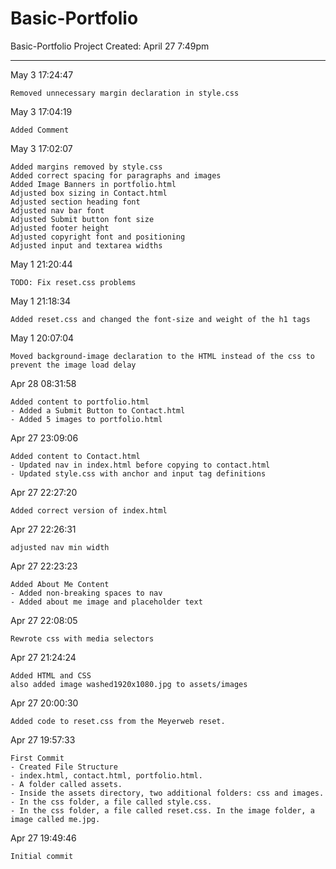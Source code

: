 # Basic-Portfolio
Basic-Portfolio Project Created: April 27 7:49pm
<hr>
May 3 17:24:47

    Removed unnecessary margin declaration in style.css

May 3 17:04:19  

    Added Comment

May 3 17:02:07  

    Added margins removed by style.css
    Added correct spacing for paragraphs and images
    Added Image Banners in portfolio.html
    Adjusted box sizing in Contact.html
    Adjusted section heading font
    Adjusted nav bar font
    Adjusted Submit button font size
    Adjusted footer height
    Adjusted copyright font and positioning
    Adjusted input and textarea widths

May 1 21:20:44  

    TODO: Fix reset.css problems

May 1 21:18:34  

    Added reset.css and changed the font-size and weight of the h1 tags

May 1 20:07:04  

    Moved background-image declaration to the HTML instead of the css to prevent the image load delay

Apr 28 08:31:58  

    Added content to portfolio.html
    - Added a Submit Button to Contact.html
    - Added 5 images to portfolio.html

Apr 27 23:09:06  

    Added content to Contact.html
    - Updated nav in index.html before copying to contact.html
    - Updated style.css with anchor and input tag definitions

Apr 27 22:27:20  

    Added correct version of index.html

Apr 27 22:26:31  

    adjusted nav min width

Apr 27 22:23:23  

    Added About Me Content
    - Added non-breaking spaces to nav
    - Added about me image and placeholder text

Apr 27 22:08:05  

    Rewrote css with media selectors

Apr 27 21:24:24  

    Added HTML and CSS
    also added image washed1920x1080.jpg to assets/images

Apr 27 20:00:30  

    Added code to reset.css from the Meyerweb reset.

Apr 27 19:57:33  

    First Commit
    - Created File Structure
    - index.html, contact.html, portfolio.html.
    - A folder called assets.
    - Inside the assets directory, two additional folders: css and images.
    - In the css folder, a file called style.css.
    - In the css folder, a file called reset.css. In the image folder, a image called me.jpg.


Apr 27 19:49:46  

    Initial commit

